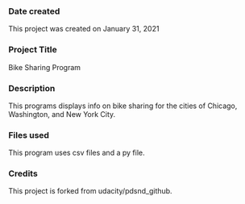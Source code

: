 ### Date created
This project was created on January 31, 2021

### Project Title
Bike Sharing Program

### Description
This programs displays info on bike sharing for the cities of Chicago, Washington, and New York City.

### Files used
This program uses csv files and a py file.

### Credits
This project is forked from udacity/pdsnd_github.

